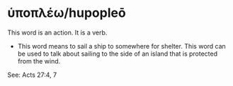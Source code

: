 # ὑποπλέω/hupopleō
This word is an action. It is a verb.
* This word means to sail a ship to somewhere for shelter. This word can be used to talk about sailing to the side of an island that is protected from the wind.

See: Acts 27:4, 7
